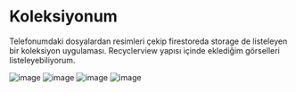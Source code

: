 # Koleksiyonum
Telefonumdaki dosyalardan resimleri çekip firestoreda storage de listeleyen bir koleksiyon uygulaması. Recyclerview yapısı içinde eklediğim  görselleri listeleyebiliyorum.

![image](https://github.com/Adl1coder/Task1InInternship/assets/93915867/c42613ee-24f2-4226-8db6-53d5e1b7ac9f)
  ![image](https://github.com/Adl1coder/Task1InInternship/assets/93915867/ab2582e7-d51a-44fc-ac6b-c00e81c8f6fd)
  ![image](https://github.com/Adl1coder/Task1InInternship/assets/93915867/676321c8-907d-457f-b252-a2914b3e7823)
    ![image](https://github.com/Adl1coder/Task1InInternship/assets/93915867/e90837ef-a852-4b35-a116-3eae17f0d9c5)

